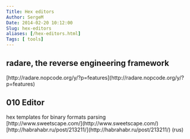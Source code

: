 ```yaml
---
Title: Hex editors
Author: SergeM
Date: 2014-02-20 10:12:00
Slug: hex-editors
aliases: [/hex-editors.html]
Tags: [ tools]
---
```




<h2 style="text-align: left;">radare, the reverse engineering framework </h2>[http://radare.nopcode.org/y/?p=features](http://radare.nopcode.org/y/?p=features)

<h2 style="text-align: left;">010 Editor</h2><div>hex templates for binary formats parsing</div>[http://www.sweetscape.com/](http://www.sweetscape.com/)
[http://habrahabr.ru/post/213211/](http://habrahabr.ru/post/213211/)&nbsp;(rus)
